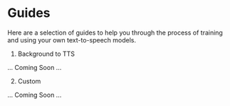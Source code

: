 # Guides

Here are a selection of guides to help you through the process of training and using your own text-to-speech models.

1. Background to TTS

... Coming Soon ...

2. Custom

... Coming Soon ...
